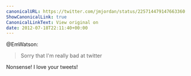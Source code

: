 ```yaml
---
canonicalURL: https://twitter.com/jmjordan/status/225714479147663360
ShowCanonicalLink: true
CanonicalLinkText: View original on
date: 2012-07-18T22:11:40+00:00
---
```

@EmWatson:

> Sorry that I'm really bad at twitter

Nonsense! I love your tweets!